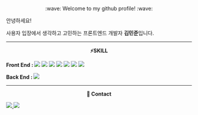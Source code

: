 

<!--
**sockki/sockki** is a ✨ _special_ ✨ repository because its `README.md` (this file) appears on your GitHub profile.

Here are some ideas to get you started:

- 🔭 I’m currently working on ...
- 🌱 I’m currently learning ...
- 👯 I’m looking to collaborate on ...
- 🤔 I’m looking for help with ...
- 💬 Ask me about ...
- 📫 How to reach me: ...
- 😄 Pronouns: ...
- ⚡ Fun fact: ...
-->

<p align='center'>:wave: Welcome to my github profile! :wave:</p>     

<p align="left">안녕하세요!</p>
<p align="left">사용자 입장에서 생각하고 고민하는 프론트엔드 개발자  <strong>김민준</strong>입니다.</br>
<hr> 


<p align='center'><strong>⚡SKILL</strong></p>  
<p><strong>Front End : </strong><img src="https://img.shields.io/badge/html5-E34F26?style=for-the-badge&logo=html5&logoColor=white">
<img src="https://img.shields.io/badge/css-1572B6?style=for-the-badge&logo=css3&logoColor=white">
<img src="https://img.shields.io/badge/tailwindCSS-01DFD7?style=for-the-badge&logo=tailwindcss&logoColor=white"/>
<img src="https://img.shields.io/badge/javascript-F7DF1E?style=for-the-badge&logo=javascript&logoColor=black">
<img src="https://img.shields.io/badge/typescript-61DAFB?style=for-the-badge&logo=typescript&logoColor=black">
<img src="https://img.shields.io/badge/react-61DAFB?style=for-the-badge&logo=react&logoColor=black">
<img src="https://img.shields.io/badge/next.js-8ED500?style=for-the-badge&logo=nextdotjs&logoColor=white"/> </p>


<p><strong>Back End : </strong>
<img src="https://img.shields.io/badge/Prisma-000000?style=for-the-badge&logo=prisma&logoColor=white"/> </p>


<hr> 

<p align='center'><strong>📨 Contact</strong></p>
<div>
    <a href="mailto:poohct327@gmail.com">
        <img src="https://img.shields.io/badge/Gmail-EA4335?style=for-the-badge&logo=Gmail&logoColor=white"> 
    </a>
  <a href="mailto:poohct327@naver.com">
        <img src="https://img.shields.io/badge/naver-green?style=for-the-badge&logo=naver&logoColor=white"> 
    </a>
</div><br>




